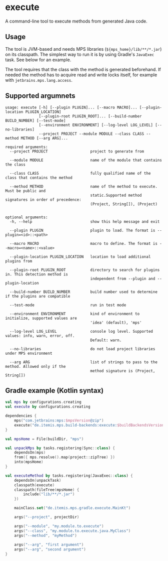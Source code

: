 # execute

A command-line tool to execute methods from generated Java code.

## Usage

The tool is JVM-based and needs MPS libraries (`${mps_home}/lib/**/*.jar`) on its classpath. The simplest way to run it
is by using Gradle's `JavaExec` task. See below for an example.

The tool requires that the class with the method is generated beforehand. If needed the method has to acquire 
read and write locks itself, for example with `jetbrains.mps.lang.access`.

## Supported argumnets

```
usage: execute [-h] [--plugin PLUGIN]... [--macro MACRO]... [--plugin-location PLUGIN_LOCATION]
               [--plugin-root PLUGIN_ROOT]... [--build-number BUILD_NUMBER] [--test-mode]
               [--environment ENVIRONMENT] [--log-level LOG_LEVEL] [--no-libraries]
               --project PROJECT --module MODULE --class CLASS --method METHOD [--arg ARG]...

required arguments:
  --project PROJECT                   project to generate from

  --module MODULE                     name of the module that contains the class

  --class CLASS                       fully qualified name of the class that contains the method

  --method METHOD                     name of the method to execute. Must be public and
                                      static.Supported method signatures in order of precedence:
                                      (Project, String[]), (Project)


optional arguments:
  -h, --help                          show this help message and exit

  --plugin PLUGIN                     plugin to load. The format is --plugin=<id>::<path>

  --macro MACRO                       macro to define. The format is --macro=<name>::<value>

  --plugin-location PLUGIN_LOCATION   location to load additional plugins from

  --plugin-root PLUGIN_ROOT           directory to search for plugins in. This detection method is
                                      independent from --plugin and --plugin-location

  --build-number BUILD_NUMBER         build number used to determine if the plugins are compatible

  --test-mode                         run in test mode

  --environment ENVIRONMENT           kind of environment to initialize, supported values are
                                      'idea' (default), 'mps'

  --log-level LOG_LEVEL               console log level. Supported values: info, warn, error, off.
                                      Default: warn.

  --no-libraries                      do not load project libraries under MPS environment

  --arg ARG                           list of strings to pass to the method. Allowed only if the
                                      method signature is (Project, String[])
```

## Gradle example (Kotlin syntax)

```kotlin
val mps by configurations.creating
val execute by configurations.creating

dependencies {
    mps("com.jetbrains:mps:$mpsVersion@zip")
    execute("de.itemis.mps.build-backends:execute:$buildBackendsVersion")
}

val mpsHome = File(buildDir, "mps")

val unpackMps by tasks.registering(Sync::class) {
    dependsOn(mps)
    from({ mps.resolve().map(project::zipTree) })
    into(mpsHome)
}

val executeMethod by tasks.registering(JavaExec::class) {
    dependsOn(unpackTask)
    classpath(execute)
    classpath(fileTree(mpsHome) {
        include("lib/**/*.jar")
    })

    mainClass.set("de.itemis.mps.gradle.execute.MainKt")

    args("--project", projectDir)

    args("--module", "my.module.to.execute")
    args("--class", "my.module.to.execute.java.MyClass")
    args("--method", "myMethod")
    
    args("--arg", "first argument")
    args("--arg", "second argument")
}
```
